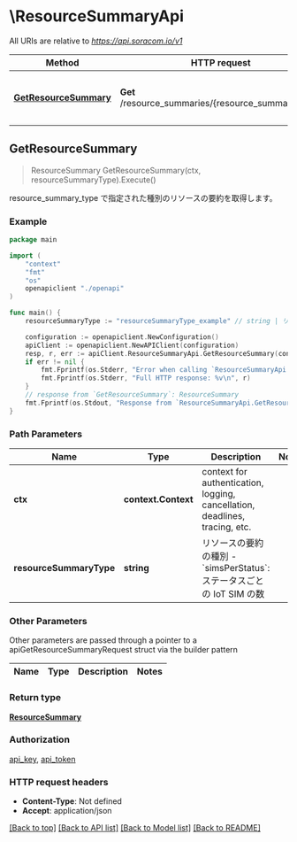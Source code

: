 # \ResourceSummaryApi

All URIs are relative to *https://api.soracom.io/v1*

Method | HTTP request | Description
------------- | ------------- | -------------
[**GetResourceSummary**](ResourceSummaryApi.md#GetResourceSummary) | **Get** /resource_summaries/{resource_summary_type} | resource_summary_type で指定された種別のリソースの要約を取得します。



## GetResourceSummary

> ResourceSummary GetResourceSummary(ctx, resourceSummaryType).Execute()

resource_summary_type で指定された種別のリソースの要約を取得します。



### Example

```go
package main

import (
    "context"
    "fmt"
    "os"
    openapiclient "./openapi"
)

func main() {
    resourceSummaryType := "resourceSummaryType_example" // string | リソースの要約の種別  - `simsPerStatus`: ステータスごとの IoT SIM の数 

    configuration := openapiclient.NewConfiguration()
    apiClient := openapiclient.NewAPIClient(configuration)
    resp, r, err := apiClient.ResourceSummaryApi.GetResourceSummary(context.Background(), resourceSummaryType).Execute()
    if err != nil {
        fmt.Fprintf(os.Stderr, "Error when calling `ResourceSummaryApi.GetResourceSummary``: %v\n", err)
        fmt.Fprintf(os.Stderr, "Full HTTP response: %v\n", r)
    }
    // response from `GetResourceSummary`: ResourceSummary
    fmt.Fprintf(os.Stdout, "Response from `ResourceSummaryApi.GetResourceSummary`: %v\n", resp)
}
```

### Path Parameters


Name | Type | Description  | Notes
------------- | ------------- | ------------- | -------------
**ctx** | **context.Context** | context for authentication, logging, cancellation, deadlines, tracing, etc.
**resourceSummaryType** | **string** | リソースの要約の種別  - &#x60;simsPerStatus&#x60;: ステータスごとの IoT SIM の数  | 

### Other Parameters

Other parameters are passed through a pointer to a apiGetResourceSummaryRequest struct via the builder pattern


Name | Type | Description  | Notes
------------- | ------------- | ------------- | -------------


### Return type

[**ResourceSummary**](ResourceSummary.md)

### Authorization

[api_key](../README.md#api_key), [api_token](../README.md#api_token)

### HTTP request headers

- **Content-Type**: Not defined
- **Accept**: application/json

[[Back to top]](#) [[Back to API list]](../README.md#documentation-for-api-endpoints)
[[Back to Model list]](../README.md#documentation-for-models)
[[Back to README]](../README.md)

